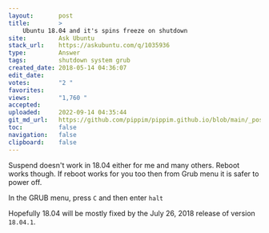 ```yaml
---
layout:       post
title:        >
    Ubuntu 18.04 and it's spins freeze on shutdown
site:         Ask Ubuntu
stack_url:    https://askubuntu.com/q/1035936
type:         Answer
tags:         shutdown system grub
created_date: 2018-05-14 04:36:07
edit_date:    
votes:        "2 "
favorites:    
views:        "1,760 "
accepted:     
uploaded:     2022-09-14 04:35:44
git_md_url:   https://github.com/pippim/pippim.github.io/blob/main/_posts/2018/2018-05-14-Ubuntu-18.04-and-it_s-spins-freeze-on-shutdown.md
toc:          false
navigation:   false
clipboard:    false
---
```


Suspend doesn't work in 18.04 either for me and many others. Reboot works though. If reboot works for you too then from Grub menu it is safer to power off.

In the GRUB menu, press `C` and then enter `halt`

Hopefully 18.04 will be mostly fixed by the July 26, 2018 release of version `18.04.1`.
